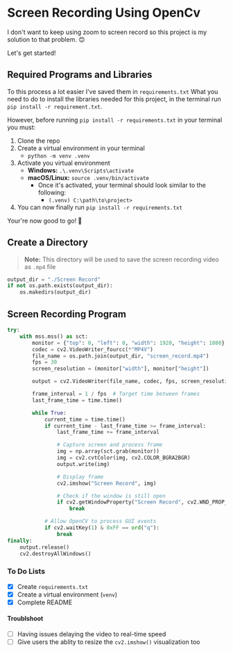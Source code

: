 # Screen Recording Using OpenCv
I don't want to keep using zoom to screen record so this project is my solution to that problem. 😊

Let's get started! 

## Required Programs and Libraries 
To this process a lot easier I've saved them in `requirements.txt`
What you need to do to install the libraries needed for this project, in the terminal run `pip install -r requirement.txt`.

However, before running `pip install -r requirements.txt` in your terminal you must:
1. Clone the repo 
2. Create a virtual environment in your terminal 
   + `python -m venv .venv` 
3. Activate you virtual environment
   + **Windows:** `.\.venv\Scripts\activate`
   + **macOS/Linux:** `source .venv/bin/activate`
     + Once it's activated, your terminal should look similar to the following:
       + `(.venv) C:\path\to\project>`
4. You can now finally run `pip install -r requirements.txt` 

Your're now good to go! 🎉

## Create a Directory 
> **Note:** This directory will be used to save the screen recording video as `.mp4` file

```py
output_dir = "./Screen Record"
if not os.path.exists(output_dir):
    os.makedirs(output_dir)
```

## Screen Recording Program 
```py
try:
    with mss.mss() as sct:
        monitor = {"top": 0, "left": 0, "width": 1920, "height": 1080}
        codec = cv2.VideoWriter_fourcc(*"MP4V")
        file_name = os.path.join(output_dir, "screen_record.mp4")
        fps = 30
        screen_resolution = (monitor["width"], monitor["height"])

        output = cv2.VideoWriter(file_name, codec, fps, screen_resolution)

        frame_interval = 1 / fps  # Target time between frames
        last_frame_time = time.time()

        while True:
            current_time = time.time()
            if current_time - last_frame_time >= frame_interval:
                last_frame_time += frame_interval

                # Capture screen and process frame
                img = np.array(sct.grab(monitor))
                img = cv2.cvtColor(img, cv2.COLOR_BGRA2BGR)
                output.write(img)

                # Display frame
                cv2.imshow("Screen Record", img)

                # Check if the window is still open
                if cv2.getWindowProperty("Screen Record", cv2.WND_PROP_VISIBLE) < 1:
                    break

            # Allow OpenCV to process GUI events
            if cv2.waitKey(1) & 0xFF == ord("q"):
                break
finally:
    output.release()
    cv2.destroyAllWindows()
```

### To Do Lists
+ [x] Create `requirements.txt`
+ [x] Create a virtual environment (`venv`)
+ [x] Complete README
#### Troublshoot
+ [ ] Having issues delaying the video to real-time speed
+ [ ] Give users the ablity to resize the `cv2.imshow()` visualization too